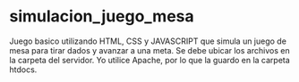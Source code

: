 # simulacion_juego_mesa
Juego basico utilizando HTML, CSS y JAVASCRIPT que simula un juego de mesa para tirar dados y avanzar a una meta.
Se debe ubicar los archivos en la carpeta del servidor. Yo utilice Apache, por lo que la guardo en la carpeta htdocs.
